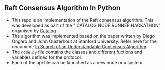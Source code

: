 ## Raft Consensus Algorithm In Python

* This repo is an implementation of the Raft consensus algorithm. This was developed as part of the " CATALOG NODE RUNNER HACKATHON" organised by [Catalog](https://catalog.fi/)
* The algorithm was implemented based on the paper written by Diego Ongaro and John Ousterhout at Stanford University. Refer here for the document: [In Search of an Understandable Consensus Algorithm](https://raft.github.io/raft.pdf)
* The ```node.py``` file contains the classes and different fuctions and variables defined for the protocol. 
* Each of the api file can be launched as a new node or a system.